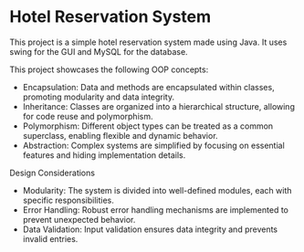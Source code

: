 # Hotel Reservation System

This project is a simple hotel reservation system made using Java. It uses swing for the GUI and MySQL for the database.

This project showcases the following OOP concepts:

- Encapsulation: Data and methods are encapsulated within classes, promoting modularity and data integrity.
- Inheritance: Classes are organized into a hierarchical structure, allowing for code reuse and polymorphism.
- Polymorphism: Different object types can be treated as a common superclass, enabling flexible and dynamic behavior.
- Abstraction: Complex systems are simplified by focusing on essential features and hiding implementation details.

Design Considerations

- Modularity: The system is divided into well-defined modules, each with specific responsibilities.
- Error Handling: Robust error handling mechanisms are implemented to prevent unexpected behavior.
- Data Validation: Input validation ensures data integrity and prevents invalid entries.
